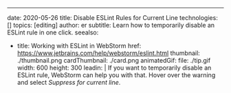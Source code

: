 ---
date: 2020-05-26 title: Disable ESLint Rules for Current Line technologies: [] topics: [editing] author: er subtitle: Learn how to temporarily disable an ESLint rule in one click. seealso:
- title: Working with ESLint in WebStorm href: https://www.jetbrains.com/help/webstorm/eslint.html thumbnail: ./thumbnail.png cardThumbnail: ./card.png animatedGif: file: ./tip.gif width: 600 height: 300 leadin: | If you want to temporarily disable an ESLint rule, WebStorm can help you with that. Hover over the warning and select *Suppress for current line*. 